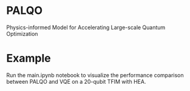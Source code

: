 # PALQO
Physics-informed Model for Accelerating Large-scale Quantum Optimization

# Example

Run the main.ipynb notebook to visualize the performance comparison between PALQO and VQE on a 20-qubit TFIM with HEA.
